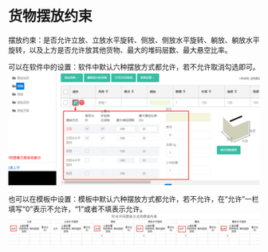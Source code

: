 # 货物摆放约束

摆放约束：是否允许立放、立放水平旋转、侧放、侧放水平旋转、躺放、躺放水平旋转，以及上方是否允许放其他货物、最大的堆码层数、最大悬空比率。

可以在软件中的设置：软件中默认六种摆放方式都允许，若不允许取消勾选即可。![](/assets/31C.png)

也可以在模板中设置：模板中默认六种摆放方式都允许，若不允许，在“允许”一栏填写“0”表示不允许，“1”或者不填表示允许。![](/assets/31D.png)



